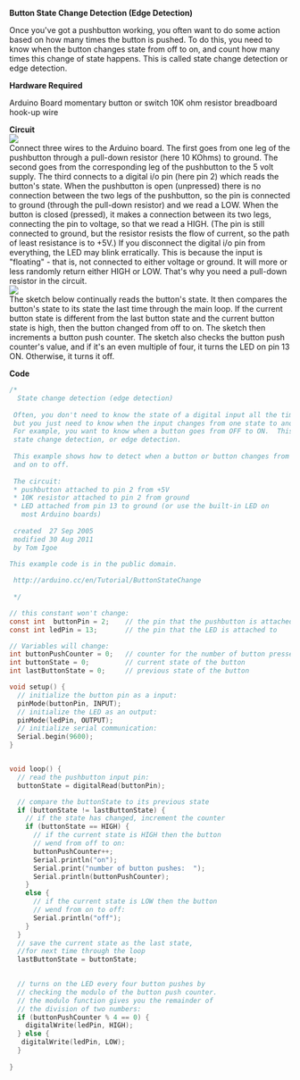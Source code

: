 <b>Button State Change Detection (Edge Detection)</b>

Once you've got a pushbutton working, you often want to do some action based on how many times the button is pushed. To do this, you need to know when the button changes state from off to on, and count how many times this change of state happens. This is called state change detection or edge detection.

<b>Hardware Required</b>

Arduino Board
momentary button or switch
10K ohm resistor
breadboard
hook-up wire

<b>Circuit</b>
<br>
<img src="http://arduino.cc/en/uploads/Tutorial/button.png"></img>
<br>
Connect three wires to the Arduino board. The first goes from one leg of the pushbutton through a pull-down resistor (here 10 KOhms) to ground. The second goes from the corresponding leg of the pushbutton to the 5 volt supply. The third connects to a digital i/o pin (here pin 2) which reads the button's state.
When the pushbutton is open (unpressed) there is no connection between the two legs of the pushbutton, so the pin is connected to ground (through the pull-down resistor) and we read a LOW. When the button is closed (pressed), it makes a connection between its two legs, connecting the pin to voltage, so that we read a HIGH. (The pin is still connected to ground, but the resistor resists the flow of current, so the path of least resistance is to +5V.)
If you disconnect the digital i/o pin from everything, the LED may blink erratically. This is because the input is "floating" - that is, not connected to either voltage or ground. It will more or less randomly return either HIGH or LOW. That's why you need a pull-down resistor in the circuit.
<br>
<img src="http://arduino.cc/en/uploads/Tutorial/button_sch.png"></img>
<br>
The sketch below continually reads the button's state. It then compares the button's state to its state the last time through the main loop. If the current button state is different from the last button state and the current button state is high, then the button changed from off to on. The sketch then increments a button push counter.
The sketch also checks the button push counter's value, and if it's an even multiple of four, it turns the LED on pin 13 ON. Otherwise, it turns it off.

<b>Code</b>
```c
/*
  State change detection (edge detection)
    
 Often, you don't need to know the state of a digital input all the time,
 but you just need to know when the input changes from one state to another.
 For example, you want to know when a button goes from OFF to ON.  This is called
 state change detection, or edge detection.
 
 This example shows how to detect when a button or button changes from off to on
 and on to off.
    
 The circuit:
 * pushbutton attached to pin 2 from +5V
 * 10K resistor attached to pin 2 from ground
 * LED attached from pin 13 to ground (or use the built-in LED on
   most Arduino boards)
 
 created  27 Sep 2005
 modified 30 Aug 2011
 by Tom Igoe

This example code is in the public domain.
    
 http://arduino.cc/en/Tutorial/ButtonStateChange
 
 */

// this constant won't change:
const int  buttonPin = 2;    // the pin that the pushbutton is attached to
const int ledPin = 13;       // the pin that the LED is attached to

// Variables will change:
int buttonPushCounter = 0;   // counter for the number of button presses
int buttonState = 0;         // current state of the button
int lastButtonState = 0;     // previous state of the button

void setup() {
  // initialize the button pin as a input:
  pinMode(buttonPin, INPUT);
  // initialize the LED as an output:
  pinMode(ledPin, OUTPUT);
  // initialize serial communication:
  Serial.begin(9600);
}


void loop() {
  // read the pushbutton input pin:
  buttonState = digitalRead(buttonPin);

  // compare the buttonState to its previous state
  if (buttonState != lastButtonState) {
    // if the state has changed, increment the counter
    if (buttonState == HIGH) {
      // if the current state is HIGH then the button
      // wend from off to on:
      buttonPushCounter++;
      Serial.println("on");
      Serial.print("number of button pushes:  ");
      Serial.println(buttonPushCounter);
    } 
    else {
      // if the current state is LOW then the button
      // wend from on to off:
      Serial.println("off"); 
    }
  }
  // save the current state as the last state, 
  //for next time through the loop
  lastButtonState = buttonState;

  
  // turns on the LED every four button pushes by 
  // checking the modulo of the button push counter.
  // the modulo function gives you the remainder of 
  // the division of two numbers:
  if (buttonPushCounter % 4 == 0) {
    digitalWrite(ledPin, HIGH);
  } else {
   digitalWrite(ledPin, LOW);
  }
  
}
```
